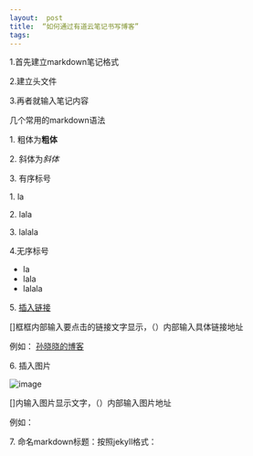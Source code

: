 ```yaml
---
layout:  post
title:  “如何通过有道云笔记书写博客”
tags:  
---
```


1\.首先建立markdown笔记格式

2\.建立头文件

3\.再者就输入笔记内容

几个常用的markdown语法

1\. 粗体为**粗体**

2\. 斜体为*斜体*

3\. 有序标号

1\. la

2\. lala

3\. lalala

4\.无序标号

+ la
+ lala
+ lalala

5\. [插入链接](http://note.youdao.com/)

[]框框内部输入要点击的链接文字显示，（）内部输入具体链接地址

例如： [孙晓晓的博客](tinysun1993.github.io)

6\. 插入图片

![image](http://note.youdao.com/favicon.ico)

[]内输入图片显示文字，（）内部输入图片地址

例如：

7\. 命名markdown标题：按照jekyll格式：